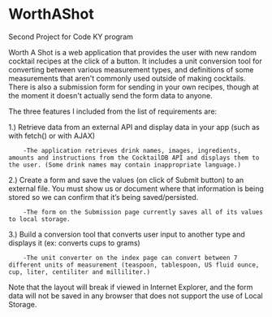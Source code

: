 # WorthAShot
Second Project for Code KY program

Worth A Shot is a web application that provides the user with new random cocktail recipes at the click of a button. It includes a unit conversion tool for converting between various measurement types, and definitions of some measurements that aren't commonly used outside of making cocktails. There is also a submission form for sending in your own recipes, though at the moment it doesn't actually send the form data to anyone. 

The three features I included from the list of requirements are: 

1.) Retrieve data from an external API and display data in your app (such as with fetch() or with AJAX) 

        -The application retrieves drink names, images, ingredients, amounts and instructions from the CocktailDB API and displays them to the user. (Some drink names may contain inappropriate language.)

2.) Create a form and save the values (on click of Submit button) to an external file. You must show us or document where that information is being stored so we can confirm that it’s being saved/persisted.

        -The form on the Submission page currently saves all of its values to local storage. 

3.) Build a conversion tool that converts user input to another type and displays it (ex: converts cups to grams)

        -The unit converter on the index page can convert between 7 different units of measurement (teaspoon, tablespoon, US fluid ounce, cup, liter, centiliter and milliliter.)

Note that the layout will break if viewed in Internet Explorer, and the form data will not be saved in any browser that does not support the use of Local Storage.